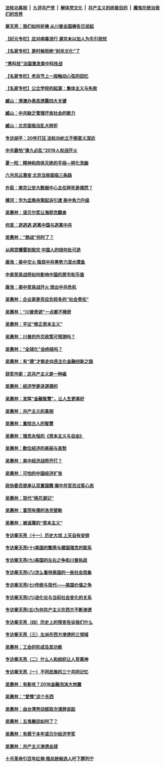 ####  [法轮功真相](../../../../basic/blob/master/README.md?t=06240331) &nbsp;|&nbsp; [九评共产党](../../../../9ping.md/blob/master/README.md?t=06240331) &nbsp;|&nbsp; [解体党文化](../../../../jtdwh.md/blob/master/README.md?t=06240331)  &nbsp;|&nbsp; [共产主义的终极目的](../../../../gczydzjmd.md/blob/master/README.md?t=06240331) &nbsp;|&nbsp; [魔鬼在统治我们的世界](../../../../mgztzwmdsj.md/blob/master/README.md?t=06240331) 

#### [章天亮：我们如何祈祷 从川普全国祷告日说起](../pages/nsc423/n11944627.md?t=06240331) 

#### [【纪元专栏】应对病毒流行 渥京未以加人为先引担忧](../pages/nsc423/n11875714.md?t=06240331) 

#### [【名家专栏】是时候拒绝“封杀文化”了](../pages/nsc423/n11814093.md?t=06240331) 

#### [“黑科技”治国激发美中科技战](../pages/nsc423/n11638056.md?t=06240331) 

#### [【名家专栏】老兵节上一段触动心弦的回忆](../pages/nsc423/n11646016.md?t=06240331) 

#### [【名家专栏】公立学校的起源：集体主义与失败](../pages/nsc423/n11601833.md?t=06240331) 

#### [臧山：港澳办表态透露四大关键](../pages/nsc423/n11421628.md?t=06240331) 

#### [臧山：中共缺乏管理开放社会的能力](../pages/nsc423/n11407457.md?t=06240331) 

#### [臧山：北京面临治乱大转折](../pages/nsc423/n11406895.md?t=06240331) 

#### [专访胡平：20年打压 法轮功屹立不倒意义深远](../pages/nsc423/n11398800.md?t=06240331) 

#### [中共最怕“逢九必乱”2019人权战开火](../pages/nsc423/n11385248.md?t=06240331) 

#### [夏一阳：精神和肉体灭绝的手段—转化洗脑](../pages/nsc423/n11368250.md?t=06240331) 

#### [六月风云激变 北京当局面临三条路](../pages/nsc423/n11313668.md?t=06240331) 

#### [许茹：南京公安大数据中心主任猝死是偶然？](../pages/nsc423/n11064744.md?t=06240331) 

#### [横河：华为孟晚舟案起诉引渡 美中角力升级](../pages/nsc423/n11027230.md?t=06240331) 

#### [吴惠林：诺贝尔奖让海耶克翻身](../pages/nsc423/n10890049.md?t=06240331) 

#### [何坚：逃逃逃 逃离中国与逃离中共](../pages/nsc423/n10592891.md?t=06240331) 

#### [吴惠林：“商战”何时了？](../pages/nsc423/n10573558.md?t=06240331) 

#### [从网贷爆雷到股灾 中国人的钱何处可逃](../pages/nsc423/n10572800.md?t=06240331) 

#### [唐浩：美中交火 隐现中共黑势力混水摸鱼](../pages/nsc423/n10544040.md?t=06240331) 

#### [中美贸易战将如何影响中国的房市和币值](../pages/nsc423/n10543697.md?t=06240331) 

#### [唐浩：美中贸易战开火 烧出中共危机](../pages/nsc423/n10540126.md?t=06240331) 

#### [吴惠林：企业家是否应负较多的“社会责任”](../pages/nsc423/n10535022.md?t=06240331) 

#### [吴惠林：“川普奇迹”一点都不稀奇](../pages/nsc423/n10512808.md?t=06240331) 

#### [吴惠林：平议“修正资本主义”](../pages/nsc423/n10495724.md?t=06240331) 

#### [吴惠林：川普的外交政策可预测吗？](../pages/nsc423/n10462387.md?t=06240331) 

#### [吴惠林：“全球化”会终结吗？](../pages/nsc423/n10452838.md?t=06240331) 

#### [吴惠林：有“德”才能走向民主化金融创新之路](../pages/nsc423/n10432292.md?t=06240331) 

#### [获奖作家：这共产主义是一种癌](../pages/nsc423/n10431541.md?t=06240331) 

#### [吴惠林：经济学是讲道德的](../pages/nsc423/n10398014.md?t=06240331) 

#### [吴惠林：发挥“金融智慧”，让人生更美好](../pages/nsc423/n10375019.md?t=06240331) 

#### [吴惠林：共产主义的真相](../pages/nsc423/n10351394.md?t=06240331) 

#### [吴惠林：重拾古人的智慧](../pages/nsc423/n10337691.md?t=06240331) 

#### [吴惠林：理念永恒的《资本主义与自由》](../pages/nsc423/n10316274.md?t=06240331) 

#### [吴惠林：数位经济的美丽与哀愁](../pages/nsc423/n10292946.md?t=06240331) 

#### [吴惠林：美中经济战将开打？](../pages/nsc423/n10258825.md?t=06240331) 

#### [吴惠林：可怕的中国经济扩张](../pages/nsc423/n10219147.md?t=06240331) 

#### [政协委员提承认双重国籍 揭中共官员过客心态](../pages/nsc423/n10208809.md?t=06240331) 

#### [吴惠林：现代“桃花源记”](../pages/nsc423/n10185234.md?t=06240331) 

#### [吴惠林：富而有德的洛克斐勒](../pages/nsc423/n10142264.md?t=06240331) 

#### [吴惠林：被诬蔑的“资本主义”](../pages/nsc423/n10124816.md?t=06240331) 

#### [专访章天亮（十一）历史大戏 上天自有安排](../pages/nsc423/n10094905.md?t=06240331) 

#### [专访章天亮(十)美国的繁荣与建国理念的联系](../pages/nsc423/n10094899.md?t=06240331) 

#### [专访章天亮(九)美国的左右之争和川普执政](../pages/nsc423/n10094889.md?t=06240331) 

#### [专访章天亮(八)怎么看待美国的一些社会现象](../pages/nsc423/n10094857.md?t=06240331) 

#### [专访章天亮(七)传统与现代——美国价值之争](../pages/nsc423/n10093140.md?t=06240331) 

#### [专访章天亮(六)进化论与当前社会变化的关系](../pages/nsc423/n10092036.md?t=06240331) 

#### [专访章天亮(五)为何共产主义在西方不断渗透](../pages/nsc423/n10083620.md?t=06240331) 

#### [专访章天亮（四）历史上的预言告诉我们什么](../pages/nsc423/n10083606.md?t=06240331) 

#### [专访章天亮（三）左派在西方渗透的三领域](../pages/nsc423/n10081115.md?t=06240331) 

#### [吴惠林：工会的形成及其功能](../pages/nsc423/n10080633.md?t=06240331) 

#### [专访章天亮（二）什么人和组织让人背离神](../pages/nsc423/n10076637.md?t=06240331) 

#### [专访章天亮（一）不同民族的三个共同记忆](../pages/nsc423/n10074188.md?t=06240331) 

#### [吴惠林：有影呒？2018金融泡沫大地震](../pages/nsc423/n10040534.md?t=06240331) 

#### [吴惠林：“爱情”这个东西](../pages/nsc423/n10019423.md?t=06240331) 

#### [吴惠林：由台湾劳动部政次请辞说起](../pages/nsc423/n9979679.md?t=06240331) 

#### [吴惠林：五鬼搬运如何了？](../pages/nsc423/n9925338.md?t=06240331) 

#### [吴惠林：有感于本年诺贝尔经济学奖](../pages/nsc423/n9871883.md?t=06240331) 

#### [吴惠林：共产主义渗透全球](../pages/nsc423/n9812748.md?t=06240331) 

#### [十月革命引百年红祸 俄总统候选人吁下葬列宁](../pages/nsc423/n9810182.md?t=06240331) 

